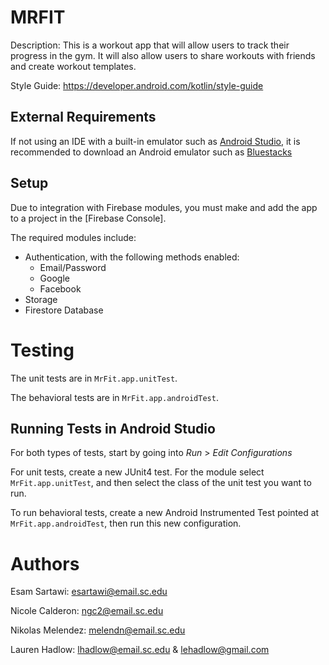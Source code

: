 # MRFIT

Description: This is a workout app that will allow users to track their progress in the gym. It will also allow users to share workouts with friends and create workout templates.

Style Guide: https://developer.android.com/kotlin/style-guide

## External Requirements

If not using an IDE with a built-in emulator such as [Android Studio](https://developer.android.com/studio), it is recommended to download an Android emulator such as [Bluestacks](https://www.bluestacks.com/)

## Setup

Due to integration with Firebase modules, you must make and add the app to a project in the [Firebase Console].

The required modules include:
* Authentication, with the following methods enabled:
  * Email/Password
  * Google
  * Facebook
* Storage
* Firestore Database

# Testing

The unit tests are in `MrFit.app.unitTest`.

The behavioral tests are in `MrFit.app.androidTest`.

## Running Tests in Android Studio

For both types of tests, start by going into *Run* > *Edit Configurations*

For unit tests, create a new JUnit4 test. For the module select `MrFit.app.unitTest`, and then select the class of the unit test you want to run.

To run behavioral tests, create a new Android Instrumented Test pointed at `MrFit.app.androidTest`, then run this new configuration.

# Authors

Esam Sartawi: esartawi@email.sc.edu

Nicole Calderon: ngc2@email.sc.edu

Nikolas Melendez: melendn@email.sc.edu

Lauren Hadlow: lhadlow@email.sc.edu & lehadlow@gmail.com
